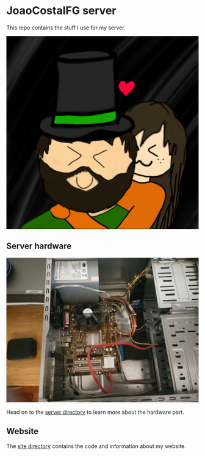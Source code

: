 # JoaoCostaIFG server

This repo contains the stuff I use for my server.

![Me and my gf](./favicon.png)

## Server hardware

![Picture of the server](./server/parts/pics/mobo.jpg)

Head on to the [server directory](./server) to learn more about the hardware
part.

## Website

The [site directory](./site) contains the code and information about my website.
